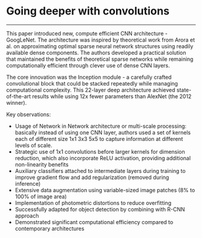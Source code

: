 # Going deeper with convolutions
---

This paper introduced new, compute efficient CNN architecture - GoogLeNet. The architecture was inspired by theoretical work from Arora et al. on approximating optimal sparse neural network structures using readily available dense components. The authors developed a practical solution that maintained the benefits of theoretical sparse networks while remaining computationally efficient through clever use of dense CNN layers.

The core innovation was the Inception module - a carefully crafted convolutional block that could be stacked repeatedly while managing computational complexity. This 22-layer deep architecture achieved state-of-the-art results while using 12x fewer parameters than AlexNet (the 2012 winner).

Key observations:

- Usage of Network in Network architecture or multi-scale processing: basically instead of using one CNN layer, authors used a set of kernels each of different size 1x1 3x3 5x5 to capture information at different levels of scale. 
- Strategic use of 1x1 convolutions before larger kernels for dimension reduction, which also incorporate ReLU activation, providing additional non-linearity benefits
- Auxiliary classifiers attached to intermediate layers during training to improve gradient flow and add regularization (removed during inference)
- Extensive data augmentation using variable-sized image patches (8% to 100% of image area)
- Implementation of photometric distortions to reduce overfitting
- Successfully adapted for object detection by combining with R-CNN approach
- Demonstrated significant computational efficiency compared to contemporary architectures
